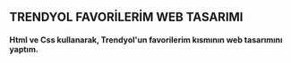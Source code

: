 <h2>TRENDYOL FAVORİLERİM WEB TASARIMI</h2>

<h4>Html ve Css kullanarak, Trendyol'un favorilerim kısmının web tasarımını yaptım.</h4>
